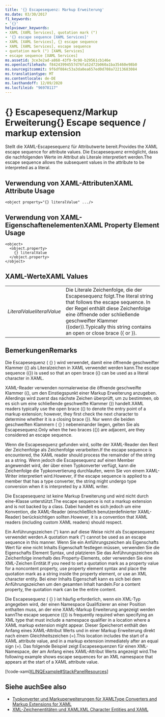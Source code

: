 ```yaml
---
title: '{} Escapesequenz: Markup Erweiterung'
ms.date: 03/30/2017
f1_keywords:
- '{}'
helpviewer_keywords:
- XAML [XAML Services], quotation mark (")
- '{} escape sequence [XAML Services]'
- XAML [XAML Services], {} escape sequence
- XAML [XAML Services], escape sequence
- quotation mark (") [XAML Services]
- escape sequence [XAML Services]
ms.assetid: 3ce3e2ad-a868-43f9-9c98-b29561cb146e
ms.openlocfilehash: f84243994557d76fa52d72b060a1ba35460e98b0
ms.sourcegitcommit: 9f6df084c53a3da0ea657ed0d708a72213683084
ms.translationtype: MT
ms.contentlocale: de-DE
ms.lasthandoff: 12/09/2020
ms.locfileid: "96978117"
---
```

# <a name="-escape-sequence--markup-extension"></a><span data-ttu-id="8059c-102">{} Escapesequenz/Markup Erweiterung</span><span class="sxs-lookup"><span data-stu-id="8059c-102">{} Escape sequence / markup extension</span></span>

<span data-ttu-id="8059c-103">Stellt die XAML-Escapesequenz für Attributwerte bereit.</span><span class="sxs-lookup"><span data-stu-id="8059c-103">Provides the XAML escape sequence for attribute values.</span></span> <span data-ttu-id="8059c-104">Die Escapesequenz ermöglicht, dass die nachfolgenden Werte im Attribut als Literale interpretiert werden.</span><span class="sxs-lookup"><span data-stu-id="8059c-104">The escape sequence allows the subsequent values in the attribute to be interpreted as a literal.</span></span>

## <a name="xaml-attribute-usage"></a><span data-ttu-id="8059c-105">Verwendung von XAML-Attributen</span><span class="sxs-lookup"><span data-stu-id="8059c-105">XAML Attribute Usage</span></span>

```xaml
<object property="{} literalValue" .../>
```

## <a name="xaml-property-element-usage"></a><span data-ttu-id="8059c-106">Verwendung von XAML-Eigenschaftenelementen</span><span class="sxs-lookup"><span data-stu-id="8059c-106">XAML Property Element Usage</span></span>

```xaml
<object>
  <object.property>
    {} literalValue
  </object.property>
</object>
```

## <a name="xaml-values"></a><span data-ttu-id="8059c-107">XAML-Werte</span><span class="sxs-lookup"><span data-stu-id="8059c-107">XAML Values</span></span>

|||
|-|-|
|<span data-ttu-id="8059c-108">*LiteralValue*</span><span class="sxs-lookup"><span data-stu-id="8059c-108">*literalValue*</span></span>|<span data-ttu-id="8059c-109">Die Literale Zeichenfolge, die der Escapesequenz folgt.</span><span class="sxs-lookup"><span data-stu-id="8059c-109">The literal string that follows the escape sequence.</span></span> <span data-ttu-id="8059c-110">In der Regel enthält diese Zeichenfolge eine öffnende oder schließende geschweifter Klammer ({oder}).</span><span class="sxs-lookup"><span data-stu-id="8059c-110">Typically this string contains an open or close brace ({ or }).</span></span>|

## <a name="remarks"></a><span data-ttu-id="8059c-111">Bemerkungen</span><span class="sxs-lookup"><span data-stu-id="8059c-111">Remarks</span></span>

<span data-ttu-id="8059c-112">Die Escapesequenz ( {} ) wird verwendet, damit eine öffnende geschweifter Klammer ({) als Literalzeichen in XAML verwendet werden kann.</span><span class="sxs-lookup"><span data-stu-id="8059c-112">The escape sequence ({}) is used so that an open brace ({) can be used as a literal character in XAML.</span></span>

<span data-ttu-id="8059c-113">XAML-Reader verwenden normalerweise die öffnende geschweifte Klammer ({), um den Einstiegspunkt einer Markup Erweiterung anzugeben. Allerdings wird zuerst das nächste Zeichen überprüft, um zu bestimmen, ob es sich um eine schließende geschweifte Klammer (}) handelt.</span><span class="sxs-lookup"><span data-stu-id="8059c-113">XAML readers typically use the open brace ({) to denote the entry point of a markup extension; however, they first check the next character to determine whether it is a closing brace (}).</span></span> <span data-ttu-id="8059c-114">Nur wenn die beiden geschweiften Klammern ( {} ) nebeneinander liegen, gelten Sie als Escapesequenz.</span><span class="sxs-lookup"><span data-stu-id="8059c-114">Only when the two braces ({}) are adjacent, are they considered an escape sequence.</span></span>

<span data-ttu-id="8059c-115">Wenn die Escapesequenz gefunden wird, sollte der XAML-Reader den Rest der Zeichenfolge als Zeichenfolge verarbeiten.</span><span class="sxs-lookup"><span data-stu-id="8059c-115">If the escape sequence is encountered, the XAML reader should process the remainder of the string as a string.</span></span> <span data-ttu-id="8059c-116">Wenn jedoch die Escapesequenz auf einen Member angewendet wird, der über einen Typkonverter verfügt, kann die Zeichenfolge die Typkonvertierung durchlaufen, wenn Sie von einem XAML-Writer interpretiert wird.</span><span class="sxs-lookup"><span data-stu-id="8059c-116">However, if the escape sequence is applied to a member that has a type converter, the string might undergo type conversion when it is interpreted by a XAML writer.</span></span>

<span data-ttu-id="8059c-117">Die Escapesequenz ist keine Markup Erweiterung und wird nicht durch eine-Klasse unterstützt.</span><span class="sxs-lookup"><span data-stu-id="8059c-117">The escape sequence is not a markup extension and is not backed by a class.</span></span> <span data-ttu-id="8059c-118">Dabei handelt es sich jedoch um eine Konvention, die XAML-Reader (einschließlich benutzerdefinierter XAML-Reader) berücksichtigen sollten.</span><span class="sxs-lookup"><span data-stu-id="8059c-118">However, it is a convention that XAML readers (including custom XAML readers) should respect.</span></span>

<span data-ttu-id="8059c-119">Ein Anführungszeichen (") kann auf diese Weise nicht als Escapesequenz verwendet werden.</span><span class="sxs-lookup"><span data-stu-id="8059c-119">A quotation mark (") cannot be used as an escape sequence in this manner.</span></span> <span data-ttu-id="8059c-120">Wenn Sie ein Anführungszeichen als Eigenschafts Wert für eine nicht Inhalts Eigenschaft festlegen müssen, verwenden Sie die Eigenschafts Element Syntax, und platzieren Sie das Anführungszeichen als Zeichenfolge innerhalb des Property-Elements, oder verwenden Sie eine XML-Zeichen Entität.</span><span class="sxs-lookup"><span data-stu-id="8059c-120">If you need to set a quotation mark as a property value for a noncontent property, use property element syntax and place the quotation mark as a string inside the property element, or use an XML character entity.</span></span> <span data-ttu-id="8059c-121">Bei einer Inhalts Eigenschaft kann es sich bei dem Anführungszeichen um den gesamten Inhalt handeln.</span><span class="sxs-lookup"><span data-stu-id="8059c-121">For a content property, the quotation mark can be the entire content.</span></span>

<span data-ttu-id="8059c-122">Die Escapesequenz ( {} ) ist häufig erforderlich, wenn ein XML-Typ angegeben wird, der einen Namespace Qualifizierer an einer Position enthalten muss, an der eine XAML-Markup Erweiterung angezeigt werden kann</span><span class="sxs-lookup"><span data-stu-id="8059c-122">The escape sequence ({}) is frequently required when specifying an XML type that must include a namespace qualifier in a location where a XAML markup extension might appear.</span></span> <span data-ttu-id="8059c-123">Dieser Speicherort enthält den Anfang eines XAML-Attribut Werts und in einer Markup Erweiterung direkt nach einem Gleichheitszeichen (=).</span><span class="sxs-lookup"><span data-stu-id="8059c-123">This location includes the start of a XAML attribute value, and in a markup extension immediately after an equal sign (=).</span></span> <span data-ttu-id="8059c-124">Das folgende Beispiel zeigt Escapesequenzen für einen XML-Namespace, der am Anfang eines XAML-Attribut Werts angezeigt wird.</span><span class="sxs-lookup"><span data-stu-id="8059c-124">The following example shows escape sequences for an XML namespace that appears at the start of a XAML attribute value.</span></span>

[!code-xaml[XLINQExample#StackPanelResources](~/samples/snippets/csharp/VS_Snippets_Wpf/XLinqExample/CSharp/Window1.xaml#stackpanelresources)]

## <a name="see-also"></a><span data-ttu-id="8059c-125">Siehe auch</span><span class="sxs-lookup"><span data-stu-id="8059c-125">See also</span></span>

- [<span data-ttu-id="8059c-126">Typkonverter und Markuperweiterungen für XAML</span><span class="sxs-lookup"><span data-stu-id="8059c-126">Type Converters and Markup Extensions for XAML</span></span>](type-converters-and-markup-extensions.md)
- [<span data-ttu-id="8059c-127">XML-Zeichenentitäten und XAML</span><span class="sxs-lookup"><span data-stu-id="8059c-127">XML Character Entities and XAML</span></span>](xml-character-entities.md)
